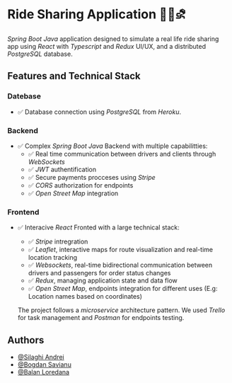 # Ride Sharing Application 🚕🏁⛐
*Spring Boot Java* application designed to simulate a real life ride sharing app using *React* with *Typescript* and *Redux* UI/UX, and a distributed *PostgreSQL* database.

## Features and Technical Stack

### Datebase
- ✅ Database connection using *PostgreSQL* from *Heroku*.
### Backend
- ✅ Complex *Spring Boot Java* Backend with multiple capabilitties:
  - ✅ Real time communication between drivers and clients through *WebSockets*
  - ✅ *JWT* authentification
  - ✅ Secure payments procceses using *Stripe*
  - ✅ *CORS* authorization for endpoints
  - ✅ *Open Street Map* integration
### Frontend
- ✅ Interacive *React* Fronted with a large technical stack:
  - ✅ *Stripe* intregration 
  - ✅ *Leaflet*, interactive maps for route visualization and real-time location tracking
  - ✅ *Websockets*, real-time bidirectional communication between drivers and passengers for order status changes
  - ✅ *Redux*, managing application state and data flow
  - ✅ *Open Street Map*, endpoints integration for different uses (E.g: Location names based on coordinates)


  The project follows a *microservice* architecture pattern.
  We used *Trello* for task management and *Postman* for endpoints testing.

## Authors

- [@Silaghi Andrei](https://github.com/silaghiandrei)
- [@Bogdan Savianu](https://github.com/BogdanSavianu)
- [@Balan Loredana](https://github.com/LoredanaBln)


